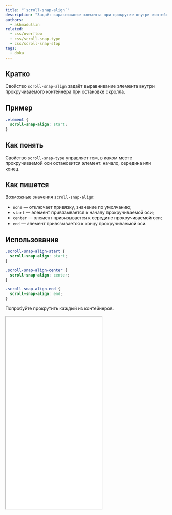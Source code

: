 ```yaml
---
title: "`scroll-snap-align`"
description: "Задаёт выравнивание элемента при прокрутке внутри контейнера."
authors:
  - akhmadullin
related:
  - css/overflow
  - css/scroll-snap-type
  - css/scroll-snap-stop
tags:
  - doka
---
```


## Кратко

Свойство `scroll-snap-align` задаёт выравнивание элемента внутри прокручиваемого контейнера при остановке скролла.

## Пример

```css
.element {
  scroll-snap-align: start;
}
```

## Как понять

Свойство `scroll-snap-type` управляет тем, в каком месте прокручиваемой оси остановится элемент: начало, середина или конец.

## Как пишется

Возможные значения `scroll-snap-align`:

* `none` — отключает привязку, значение по умолчанию;
* `start` — элемент привязывается к началу прокручиваемой оси;
* `center` — элемент привязывается к середине прокручиваемой оси;
* `end` — элемент привязывается к концу прокручиваемой оси.

## Использование

```css
.scroll-snap-align-start {
  scroll-snap-align: start;
}

.scroll-snap-align-center {
  scroll-snap-align: center;
}

.scroll-snap-align-end {
  scroll-snap-align: end;
}
```

Попробуйте прокрутить каждый из контейнеров.

<iframe title="Варианты значений" src="demos/values/" height="600"></iframe>

